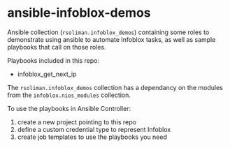 # ansible-infoblox-demos

Ansible collection (`rsoliman.infoblox_demos`) containing some roles to demonstrate using ansible to automate Infoblox tasks, as well as sample playbooks that call on those roles. 

Playbooks included in this repo:
- infoblox_get_next_ip

The `rsoliman.infoblox_demos` collection has a dependancy on the modules from the `infoblox.nios_modules` collection.

To use the playbooks in Ansible Controller:
1. create a new project pointing to this repo
2. define a custom credential type to represent Infoblox
3. create job templates to use the playbooks you need
